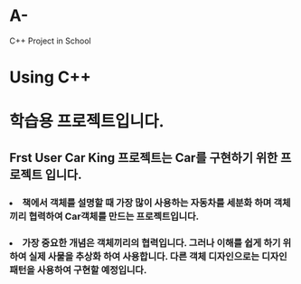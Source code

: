 # A-
C++ Project in School
<h1>Using C++</h1>
<h1>학습용 프로젝트입니다.</h1>
<h2>Frst User Car King 프로젝트는 Car를 구현하기 위한 프로젝트 입니다.</h2>

<h3><li>책에서 객체를 설명할 때 가장 많이 사용하는 자동차를 세분화 하며 객체끼리 협력하여 Car객체를 만드는 프로젝트입니다.</h3>

<h3><li>가장 중요한 개념은 객체끼리의 협력입니다. 그러나 이해를 쉽게 하기 위하여 실제 사물을 추상화 하여 사용합니다. 다른 객체 디자인으로는 디자인 패턴을 사용하여 구현할 예정입니다.</h3>
